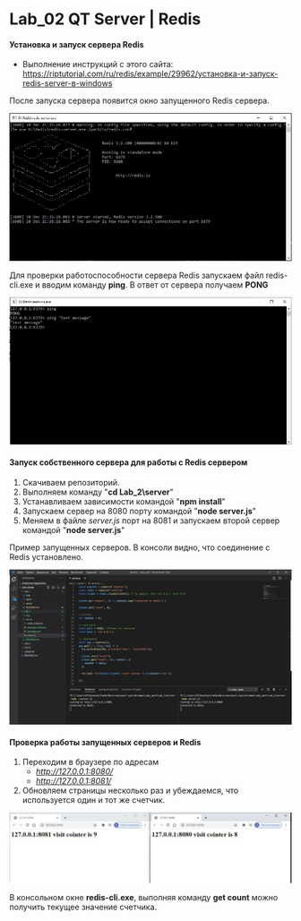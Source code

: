 # Lab_02 QT Server | Redis

#### Установка и запуск сервера Redis

* Выполнение инструкций с этого сайта: https://riptutorial.com/ru/redis/example/29962/установка-и-запуск-redis-server-в-windows

После запуска сервера появится окно запущенного Redis сервера.

![](./img/redis.jpg)

Для проверки работоспособности сервера Redis запускаем файл redis-cli.exe и вводим команду **ping**. В ответ от сервера получаем **PONG** 

![](./img/redis-cli.jpg)


#### Запуск собственного сервера для работы с Redis сервером

1. Скачиваем репозиторий.
2. Выполняем команду "**cd Lab_2\server**"
3. Устанавливаем зависимости командой "**npm install**"
3. Запускаем сервер на 8080 порту командой "**node server.js**"
4. Меняем в файле *server.js* порт на 8081 и запускаем второй сервер командой "**node server.js**"

Пример запущенных серверов. В консоли видно, что соединение с Redis установлено.

![](./img/start-server.jpg)


#### Проверка работы запущенных серверов и Redis

1. Переходим в браузере по адресам
    * *http://127.0.0.1:8080/*
    * *http://127.0.0.1:8081/*
2. Обновляем страницы несколько раз и убеждаемся, что используется один и тот же счетчик.

![](./img/counter.jpg)

В консольном окне **redis-cli.exe**, выполняя команду **get count** можно получить текущее значение счетчика.